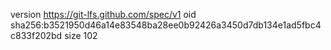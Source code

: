 version https://git-lfs.github.com/spec/v1
oid sha256:b3521950d46a14e83548ba28ee0b92426a3450d7db134e1ad5fbc4c833f202bd
size 102
